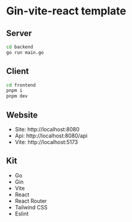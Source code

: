 # Gin-vite-react template

## Server

```bash
cd backend
go run main.go
```

## Client

```bash
cd frontend
pnpm i
pnpm dev
```

## Website

- Site: http://localhost:8080
- Api: http://localhost:8080/api
- Vite: http://localhost:5173

## Kit

- Go
- Gin
- Vite
- React
- React Router
- Tailwind CSS
- Eslint